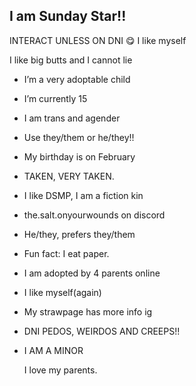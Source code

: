 ## I am Sunday Star!!

INTERACT UNLESS ON DNI 😋
I like myself

I like big butts and I cannot lie

- I’m a very adoptable child
- I’m currently 15
- I am trans and agender
- Use they/them or he/they!! 
- My birthday is on February
- TAKEN, VERY TAKEN.
- I like DSMP, I am a fiction kin
- the.salt.onyourwounds on discord
- He/they, prefers they/them
- Fun fact: I eat paper.

- I am adopted by 4 parents online
- I like myself(again) 
- My strawpage has more info ig
  
- DNI PEDOS, WEIRDOS AND CREEPS!!
- I AM A MINOR

  I love my parents.
